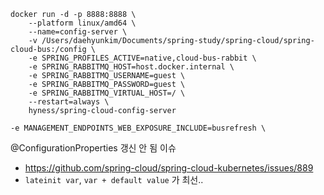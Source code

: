 ```
docker run -d -p 8888:8888 \
    --platform linux/amd64 \
    --name=config-server \
    -v /Users/daehyunkim/Documents/spring-study/spring-cloud/spring-cloud-bus:/config \
    -e SPRING_PROFILES_ACTIVE=native,cloud-bus-rabbit \
    -e SPRING_RABBITMQ_HOST=host.docker.internal \
    -e SPRING_RABBITMQ_USERNAME=guest \
    -e SPRING_RABBITMQ_PASSWORD=guest \
    -e SPRING_RABBITMQ_VIRTUAL_HOST=/ \
    --restart=always \
    hyness/spring-cloud-config-server
```

`-e MANAGEMENT_ENDPOINTS_WEB_EXPOSURE_INCLUDE=busrefresh \`

@ConfigurationProperties 갱신 안 됨 이슈
- https://github.com/spring-cloud/spring-cloud-kubernetes/issues/889
- `lateinit var`, `var + default value` 가 최선.. 